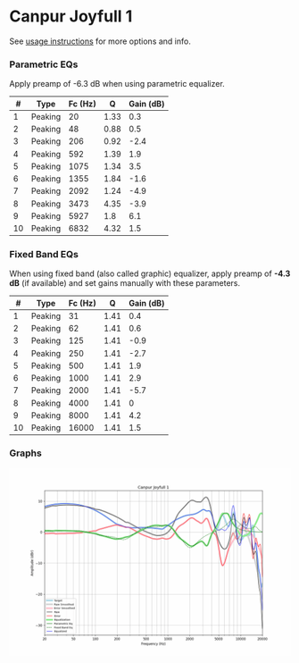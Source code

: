 # Canpur Joyfull 1
See [usage instructions](https://github.com/jaakkopasanen/AutoEq#usage) for more options and info.

### Parametric EQs
Apply preamp of -6.3 dB when using parametric equalizer.

|   # | Type    |   Fc (Hz) |    Q |   Gain (dB) |
|-----|---------|-----------|------|-------------|
|   1 | Peaking |        20 | 1.33 |         0.3 |
|   2 | Peaking |        48 | 0.88 |         0.5 |
|   3 | Peaking |       206 | 0.92 |        -2.4 |
|   4 | Peaking |       592 | 1.39 |         1.9 |
|   5 | Peaking |      1075 | 1.34 |         3.5 |
|   6 | Peaking |      1355 | 1.84 |        -1.6 |
|   7 | Peaking |      2092 | 1.24 |        -4.9 |
|   8 | Peaking |      3473 | 4.35 |        -3.9 |
|   9 | Peaking |      5927 | 1.8  |         6.1 |
|  10 | Peaking |      6832 | 4.32 |         1.5 |

### Fixed Band EQs
When using fixed band (also called graphic) equalizer, apply preamp of **-4.3 dB** (if available) and set gains manually with these parameters.

|   # | Type    |   Fc (Hz) |    Q |   Gain (dB) |
|-----|---------|-----------|------|-------------|
|   1 | Peaking |        31 | 1.41 |         0.4 |
|   2 | Peaking |        62 | 1.41 |         0.6 |
|   3 | Peaking |       125 | 1.41 |        -0.9 |
|   4 | Peaking |       250 | 1.41 |        -2.7 |
|   5 | Peaking |       500 | 1.41 |         1.9 |
|   6 | Peaking |      1000 | 1.41 |         2.9 |
|   7 | Peaking |      2000 | 1.41 |        -5.7 |
|   8 | Peaking |      4000 | 1.41 |         0   |
|   9 | Peaking |      8000 | 1.41 |         4.2 |
|  10 | Peaking |     16000 | 1.41 |         1.5 |

### Graphs
![](./Canpur%20Joyfull%201.png)

